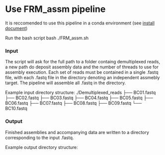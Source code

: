 Use FRM_assm pipeline
=====================

It is reccomended to use this pipeline in a conda environment (see [install document](INSTALL.md))

Run the bash script 
    bash ./FRM_assm.sh

### Input
The script will ask for the full path to a folder containg demultiplexed reads, a new path do deposit assembly data and the number of threads to use for assembly execution. Each set of reads must be contained in a single .fastq file, with each .fastq file in the directory denoting an independent assmebly target. The pipeline will assemble all .fastq in the directory. 

Example input directory structure:
    ./Demultiplexed_reads
    ├── BC01.fastq
    ├── BC02.fastq
    ├── BC03.fastq
    ├── BC04.fastq
    ├── BC05.fastq
    ├── BC06.fastq
    ├── BC07.fastq
    ├── BC08.fastq
    ├── BC09.fastq
    └── BC10.fastq


### Output

Finished assemblies and accompanying data are written to a directory corresponding to the input .fastq.

Example output directory structure:
    


